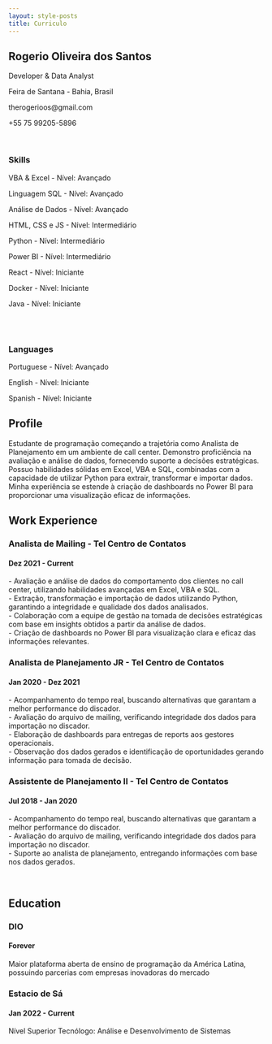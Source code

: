 ```yaml
---
layout: style-posts
title: Curriculo
---
```


<div class="dados-curriculo">
    <div class="card-curriculo">
        <div class="lado-esquerdo">
            <div class="w3-white w3-text-grey w3-card-4">
                <div class="w3-container">
                <h2>Rogerio Oliveira dos Santos</h2>
                </div>
                <div class="nome-curriculo-dados">
                <p><i class="fa fa-briefcase fa-fw w3-margin-right w3-large w3-text-teal icone-personalizado"></i> Developer & Data Analyst</p>
                <p><i class="fa fa-home fa-fw w3-margin-right w3-large w3-text-teal"></i> Feira de Santana - Bahia, Brasil</p>
                <p><i class="fa fa-envelope fa-fw w3-margin-right w3-large w3-text-teal"></i> therogerioos@gmail.com</p>
                <p><i class="fa fa-phone fa-fw w3-margin-right w3-large w3-text-teal"></i> +55 75 99205-5896</p>
                <br>
                <h3><i class="fa-solid fa-trophy"></i> Skills</h3>
                </div>
                <div class="progresso-skill">
                    <div class="evolution">
                        <p>VBA & Excel - Nível: Avançado</p>    
                    </div>
                    <div class="evolution">
                        <p>Linguagem SQL - Nível: Avançado</p>
                    </div>
                    <div class="evolution">
                        <p>Análise de Dados - Nível: Avançado</p>
                    </div>
                    <div class="evolution">
                        <p>HTML, CSS e JS - Nível: Intermediário</p>
                    </div>
                    <div class="evolution">
                        <p>Python - Nível: Intermediário</p>
                    </div>
                    <div class="evolution">
                        <p>Power BI - Nível: Intermediário</p>
                    </div>
                    <div class="evolution">
                        <p>React - Nível: Iniciante</p>
                    </div>
                    <div class="evolution">
                        <p>Docker - Nível: Iniciante</p>
                    </div>
                    <div class="evolution">
                        <p>Java - Nível: Iniciante</p>
                    </div>
                </div>
                <br>
                <br>
                <div class="languages-skill">
                <h3><i class="fa fa-globe fa-fw w3-margin-right w3-text-teal"></i> Languages</h3>
                    <div class="evolution">
                        <p>Portuguese - Nível: Avançado</p>
                    </div>
                    <div class="evolution">
                        <p>English - Nível: Iniciante</p>
                    </div>
                    <div class="evolution">
                        <p>Spanish - Nível: Iniciante</p>
                    </div>
                </div>
            </div>
        </div>
        <div class="lado-direito">
            <h2><i class="fa-solid fa-user"></i> Profile</h2>
                <p>Estudante de programação começando a trajetória como Analista de Planejamento em um ambiente de call center. Demonstro proficiência na avaliação e análise de dados, fornecendo suporte a decisões estratégicas. Possuo habilidades sólidas em Excel, VBA e SQL, combinadas com a capacidade de utilizar Python para extrair, transformar e importar dados. Minha experiência se estende à criação de dashboards no Power BI para proporcionar uma visualização eficaz de informações.</p>
            <h2><i class="fa-solid fa-briefcase"></i> Work Experience</h2>
            <h3 class="work-function">Analista de Mailing - Tel Centro de Contatos</h3>
            <h4 class="work-function-date"><i class="fa fa-calendar fa-fw w3-margin-right"></i>Dez 2021 - <span class="w3-tag w3-teal w3-round">Current</span></h4>
                <p>- Avaliação e análise de dados do comportamento dos clientes no call center, utilizando habilidades avançadas em Excel, VBA e SQL.<br>
                - Extração, transformação e importação de dados utilizando Python, garantindo a integridade e qualidade dos dados analisados.<br>
                - Colaboração com a equipe de gestão na tomada de decisões estratégicas com base em insights obtidos a partir da análise de dados.<br>
                - Criação de dashboards no Power BI para visualização clara e eficaz das informações relevantes.</p>
            <h3 class="work-function">Analista de Planejamento JR - Tel Centro de Contatos</h3>
            <h4 class="work-function-date"><i class="fa fa-calendar fa-fw w3-margin-right"></i>Jan 2020 - Dez 2021</h4>
                <p>- Acompanhamento do tempo real, buscando alternativas que garantam a melhor performance do discador.<br>
                - Avaliação do arquivo de mailing, verificando integridade dos dados para importação no discador.<br>
                - Elaboração de dashboards para entregas de reports aos gestores operacionais.<br>
                - Observação dos dados gerados e identificação de oportunidades gerando informação para tomada de decisão.<br> </p>
            <h3 class="work-function">Assistente de Planejamento II - Tel Centro de Contatos</h3>
            <h4 class="work-function-date"><i class="fa fa-calendar fa-fw w3-margin-right"></i>Jul 2018 - Jan 2020</h4>
                <p>- Acompanhamento do tempo real, buscando alternativas que garantam a melhor performance do discador.<br>
                - Avaliação do arquivo de mailing, verificando integridade dos dados para importação no discador.<br>
                - Suporte ao analista de planejamento, entregando informações com base nos dados gerados.<br></p><br>
            <h2><i class="fa-solid fa-user-graduate"></i> Education</h2>
            <h3 class="work-function"><b>DIO</b></h3>
            <h4 class="work-function-date"><i class="fa fa-calendar fa-fw w3-margin-right"></i><span>Forever</span></h4>
                <p>Maior plataforma aberta de ensino de programação da América Latina, possuindo parcerias com empresas inovadoras do mercado</p>
            <h3 class="work-function"><b>Estacio de Sá</b></h3>
            <h4 class="work-function-date"><i class="fa fa-calendar fa-fw w3-margin-right"></i>Jan 2022 - <span>Current</span></h4>
                <p>Nível Superior Tecnólogo: Análise e Desenvolvimento de Sistemas</p>
        </div>
    </div>    
</div>


